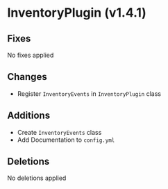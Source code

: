 # InventoryPlugin (v1.4.1)

## Fixes

No fixes applied

## Changes

 - Register `InventoryEvents` in `InventoryPlugin` class

## Additions

 - Create `InventoryEvents` class
 - Add Documentation to `config.yml`

## Deletions

No deletions applied